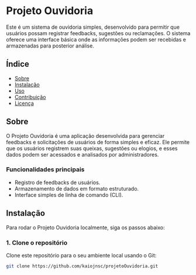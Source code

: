 # Projeto Ouvidoria

Este é um sistema de ouvidoria simples, desenvolvido para permitir que usuários possam registrar feedbacks, sugestões ou reclamações. O sistema oferece uma interface básica onde as informações podem ser recebidas e armazenadas para posterior análise.

## Índice

- [Sobre](#sobre)
- [Instalação](#instalação)
- [Uso](#uso)
- [Contribuição](#contribuição)
- [Licença](#licença)

## Sobre

O Projeto Ouvidoria é uma aplicação desenvolvida para gerenciar feedbacks e solicitações de usuários de forma simples e eficaz. Ele permite que os usuários registrem suas queixas, sugestões ou elogios, e esses dados podem ser acessados e analisados por administradores.

### Funcionalidades principais

- Registro de feedbacks de usuários.
- Armazenamento de dados em formato estruturado.
- Interface simples de linha de comando (CLI).

## Instalação

Para rodar o Projeto Ouvidoria localmente, siga os passos abaixo:

### 1. Clone o repositório

Clone este repositório para o seu ambiente local usando o Git:

```bash
git clone https://github.com/kaiojnsc/projetoOuvidoria.git
